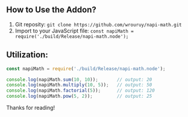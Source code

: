 ## How to Use the Addon?
1. Git reposity: ``` git clone https://github.com/wrouruy/napi-math.git ```
2. Import to your JavaScript file: ``` const napiMath = require('./build/Release/napi-math.node'); ```

## Utilization:
```javascript
const napiMath = require('./build/Release/napi-math.node');

console.log(napiMath.sum(10, 10));       // output: 20
console.log(napiMath.multiply(10, 5));   // output: 50
console.log(napiMath.factorial(5));      // output: 120
console.log(napiMath.pow(5, 2));         // output: 25
```

Thanks for reading!
